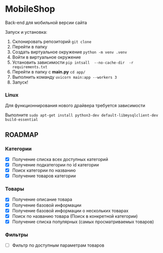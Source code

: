# MobileShop
Back-end для мобильной версии сайта

Запуск и установка:
1. Склонировать репозиторий `git clone`
2. Перейти в папку
3. Создать виртуальное окружение `python -m venv .venv`
4. Войти в виртуальное окружение
5. Установить зависимости `pip intsall  --no-cache-dir  -r requirements.txt`
6. Перейти в папку с **main.py** `cd app/`
7. Выполнить команду `uvicorn main:app --workers 3`
8. Запуск!

### Linux
Для функционнирования нового драйвера требуется зависимости

Выполните `sudo apt-get install python3-dev default-libmysqlclient-dev build-essential`
## ROADMAP

### Категории

- [x] Получение списка всех доступных категорий
- [x] Получение подкатегории по id категории
- [x] Поиск категории по названию 
- [x] Получение товаров категории

### Товары

- [x] Получение описание товара
- [x] Получение базовой информации
- [x] Получение базовой информации о нескольких товарах
- [x] Поиск по названию товара (Поиск в конкретной категории)
- [x] Получение списка популярных (самых просматриваемых товаров)

### Фильтры
- [ ] Фильтр по доступным параметрам товаров
